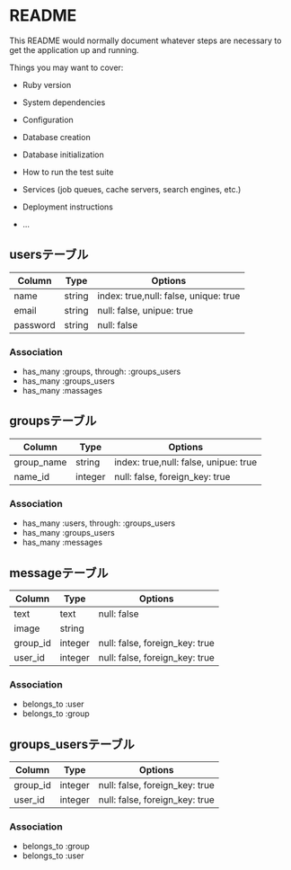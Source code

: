 # README

This README would normally document whatever steps are necessary to get the
application up and running.

Things you may want to cover:

* Ruby version

* System dependencies

* Configuration

* Database creation

* Database initialization

* How to run the test suite

* Services (job queues, cache servers, search engines, etc.)

* Deployment instructions

* ...

## usersテーブル

|Column|Type|Options|
|------|----|-------|
|name|string|index: true,null: false, unique: true|
|email|string|null: false, unipue: true|
|password|string|null: false|

### Association
- has_many :groups, through: :groups_users
- has_many :groups_users
- has_many :massages



## groupsテーブル

|Column|Type|Options|
|------|----|-------|
|group_name|string|index: true,null: false, unipue: true|
|name_id|integer|null: false, foreign_key: true|

### Association
- has_many :users, through: :groups_users
- has_many :groups_users
- has_many :messages



## messageテーブル

|Column|Type|Options|
|------|----|-------|
|text|text|null: false|
|image|string||
|group_id|integer|null: false, foreign_key: true|
|user_id|integer|null: false, foreign_key: true|

### Association
- belongs_to :user
- belongs_to :group



## groups_usersテーブル

|Column|Type|Options|
|------|----|-------|
|group_id|integer|null: false, foreign_key: true|
|user_id|integer|null: false, foreign_key: true|

### Association
- belongs_to :group
- belongs_to :user